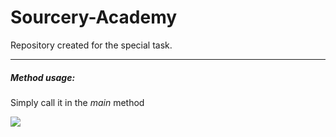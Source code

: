 # Sourcery-Academy
Repository created for the special task.
<hr>

<h5>Method usage:</h5>
<p>Simply call it in the <i>main</i> method</p>
<img src="![image](https://github.com/istonys/Sourcery-Academy/assets/116721418/b3c88b30-9b6f-4dc2-9d08-10afaf3b3484)
">
